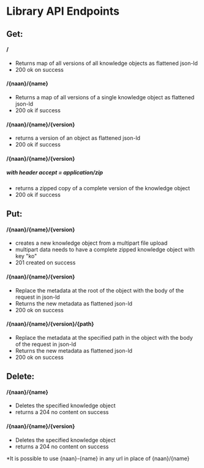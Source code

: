 # Library API Endpoints

## Get:

#### /
- Returns map of all versions of all knowledge objects as flattened json-ld
 - 200 ok on success

#### /{naan}/{name}
- Returns a map of all versions of a single knowledge object as flattened json-ld
- 200 ok if success

#### /{naan}/{name}/{version}
- returns a version of an object as flattened json-ld
- 200 ok if success

#### /{naan}/{name}/{version} 
##### with header accept = application/zip
- returns a zipped copy of a complete version of the knowledge object
- 200 ok if success

## Put:

#### /{naan}/{name}/{version}
- creates a new knowledge object from a multipart file upload
- multipart data needs to have a complete zipped knowledge object with key "ko"
- 201 created on success

#### /{naan}/{name}/{version}
- Replace the metadata at the root of the object with the body of the request in json-ld
- Returns the new metadata as flattened json-ld
- 200 ok on success

#### /{naan}/{name}/{version}/{path}
- Replace the metadata at the specified path in the object with the body of the request in json-ld
- Returns the new metadata as flattened json-ld
- 200 ok on success

## Delete:

#### /{naan}/{name}
- Deletes the specified knowledge object
- returns a 204 no content on success 

#### /{naan}/{name}/{version}
- Deletes the specified knowledge object
- returns a 204 no content on success 


\*It is possible to use {naan}-{name} in any url in place of {naan}/{name}